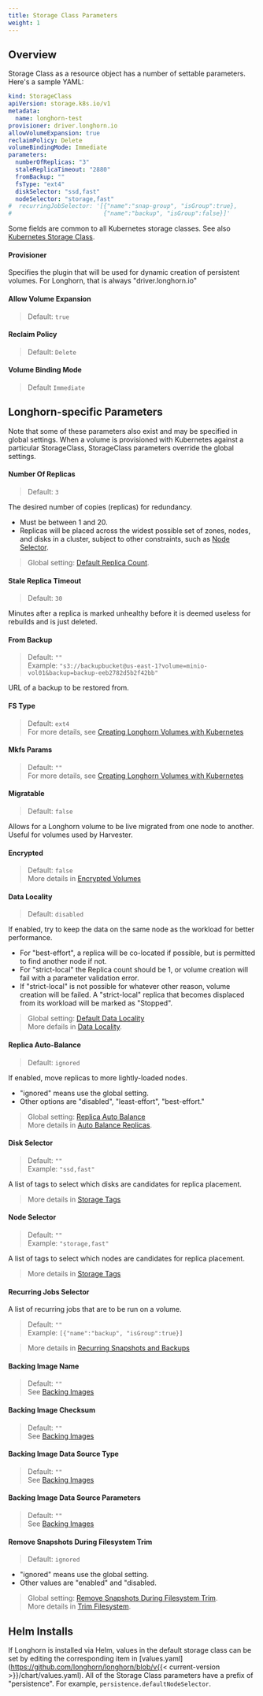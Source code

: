 ```yaml
---
title: Storage Class Parameters
weight: 1
---
```


## Overview

Storage Class as a resource object has a number of settable parameters.  Here's a sample YAML:
```yaml
kind: StorageClass
apiVersion: storage.k8s.io/v1
metadata:
  name: longhorn-test
provisioner: driver.longhorn.io
allowVolumeExpansion: true
reclaimPolicy: Delete
volumeBindingMode: Immediate
parameters:
  numberOfReplicas: "3"
  staleReplicaTimeout: "2880"
  fromBackup: ""
  fsType: "ext4"
  diskSelector: "ssd,fast"
  nodeSelector: "storage,fast"
#  recurringJobSelector: '[{"name":"snap-group", "isGroup":true},
#                          {"name":"backup", "isGroup":false}]'
```

Some fields are common to all Kubernetes storage classes.
See also [Kubernetes Storage Class](https://kubernetes.io/docs/concepts/storage/storage-classes).  

#### Provisioner
Specifies the plugin that will be used for dynamic creation of persistent volumes.  For Longhorn, that is always "driver.longhorn.io"

#### Allow Volume Expansion
> Default: `true`

#### Reclaim Policy
> Default: `Delete`

#### Volume Binding Mode
> Default `Immediate`

## Longhorn-specific Parameters
Note that some of these parameters also exist and may be specified in global settings.  When a volume is provisioned with Kubernetes against a particular StorageClass, StorageClass parameters override the global settings.

#### Number Of Replicas
> Default: `3`  

The desired number of copies (replicas) for redundancy.  
  - Must be between 1 and 20.  
  - Replicas will be placed across the widest possible set of zones, nodes, and disks in a cluster, subject to other constraints, such as [Node Selector](#node-selector).  

> Global setting: [Default Replica Count](../settings#default-replica-count).

#### Stale Replica Timeout
> Default: `30`

Minutes after a replica is marked unhealthy before it is deemed useless for rebuilds and is just deleted.

#### From Backup
> Default: `""`  
> Example: `"s3://backupbucket@us-east-1?volume=minio-vol01&backup=backup-eeb2782d5b2f42bb"`

URL of a backup to be restored from.

#### FS Type
> Default: `ext4`  
> For more details, see [Creating Longhorn Volumes with Kubernetes](../../volumes-and-nodes/create-volumes#creating-longhorn-volumes-with-kubectl)

#### Mkfs Params
> Default: `""`  
> For more details, see [Creating Longhorn Volumes with Kubernetes](../../volumes-and-nodes/create-volumes#creating-longhorn-volumes-with-kubectl)

#### Migratable
> Default: `false`  

Allows for a Longhorn volume to be live migrated from one node to another.  Useful for volumes used by Harvester.
	  
#### Encrypted
> Default: `false`  
> More details in [Encrypted Volumes](../../advanced-resources/security/volume-encryptiom)

#### Data Locality
> Default: `disabled`  

If enabled, try to keep the data on the same node as the workload for better performance.  
  - For "best-effort", a replica will be co-located if possible, but is permitted to find another node if not.  
  - For "strict-local" the Replica count should be 1, or volume creation will fail with a parameter validation error.  
  - If "strict-local" is not possible for whatever other reason, volume creation will be failed.  A "strict-local" replica that becomes displaced from its workload will be marked as "Stopped".  

>  Global setting: [Default Data Locality](../settings#default-data-locality)  
>  More defails in [Data Locality](../../high-availability/data-locality).

#### Replica Auto-Balance
> Default: `ignored`  

If enabled, move replicas to more lightly-loaded nodes.  
  - "ignored" means use the global setting.  
  - Other options are "disabled", "least-effort", "best-effort."  

> Global setting: [Replica Auto Balance](../settings#replica-auto-balance)  
> More details in [Auto Balance Replicas](../../high-availability/auto-balance-replicas).

#### Disk Selector
> Default: `""`  
> Example: `"ssd,fast"`  

A list of tags to select which disks are candidates for replica placement.  
> More details in [Storage Tags](../../volumes-and-nodes/storage-tags)

#### Node Selector
> Default: `""`  
> Example: `"storage,fast"`  

A list of tags to select which nodes are candidates for replica placement.  
> More details in [Storage Tags](../../volumes-and-nodes/storage-tags)

#### Recurring Jobs Selector
A list of recurring jobs that are to be run on a volume.  
> Default: `""`  
> Example:  `[{"name":"backup", "isGroup":true}]`  

>  More details in [Recurring Snapshots and Backups](../../snapshots-and-backups/scheduling-backups-and-snapshots) 
	
#### Backing Image Name
> Default: `""`  
> See [Backing Images](../../advanced-resources/backing-images#create-and-use-a-backing-image-via-storageclass-and-pvc)

#### Backing Image Checksum
> Default: `""`  
> See [Backing Images](../../advanced-resources/backing-images#create-and-use-a-backing-image-via-storageclass-and-pvc)

#### Backing Image Data Source Type
> Default: `""`  
> See [Backing Images](../../advanced-resources/backing-images#create-and-use-a-backing-image-via-storageclass-and-pvc)

#### Backing Image Data Source Parameters
> Default: `""`  
> See [Backing Images](../../advanced-resources/backing-images#create-and-use-a-backing-image-via-storageclass-and-pvc)

#### Remove Snapshots During Filesystem Trim
> Default: `ignored`  

  - "ignored" means use the global setting.  
  - Other values are "enabled" and "disabled.  

> Global setting: [Remove Snapshots During Filesystem Trim](../settings#remove-snapshots-during-filesystem-trim).  
> More details in [Trim Filesystem](../../volumes-and-nodes/trim-filesystem).

## Helm Installs

If Longhorn is installed via Helm, values in the default storage class can be set by editing the corresponding item in [values.yaml](https://github.com/longhorn/longhorn/blob/v{{< current-version >}}/chart/values.yaml).  All of the Storage Class parameters have a prefix of "persistence".  For example, `persistence.defaultNodeSelector`.


